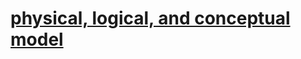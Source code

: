 # **[physical, logical, and conceptual model](file:///C:/Users/bgroves.LINAMAR/OneDrive%20-%20LinamarCorporation/Documents/fabric/modelling/LWTN%20Data%20Modeling_2024.pdf)**
